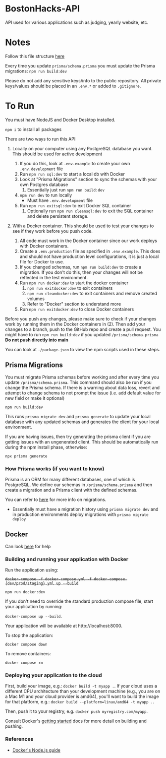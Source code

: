 # BostonHacks-API
API used for various applications such as judging, yearly website, etc.

# Notes
Follow this file structure [here](https://dev.to/mr_ali3n/folder-structure-for-nodejs-expressjs-project-435l)

Every time you update `prisma/schema.prisma` you must update the Prisma migrations: `npm run build:dev`

Please do not add any sensitive keys/info to the public repository. All private keys/values should be placed in an `.env.*` or added to `.gitignore`.


# To Run
You must have NodeJS and Docker Desktop installed.

`npm i` to install all packages

There are two ways to run this API
1. Locally on your computer using any PostgreSQL database you want. This should be used for active development
   1. If you do this, look at `.env.example` to create your own `.env.development` file
   2. Run `npm run sql:dev` to start a local db with Docker
   3. Look at "Prisma Migrations" section to sync the schemas with your own Postgres database
      1. Essentially just run `npm run build:dev`
   4. `npm run dev` to run locally
      - Must have `.env.development` file 
   5. Run `npm run exitsql:dev` to exit Docker SQL container
      1. Optionally run `npm run cleansql:dev` to exit the SQL container and delete persistent storage.

2. With a Docker container. This should be used to test your changes to see if they work before you push code.
   1. All code must work in the Docker container since our work deploys with Docker containers.
   2. Create a `.env.production` file as specified in `.env.example`. This does and should not have production level configurations, it is just a local file for Docker to use.
   3. If you changed schemas, run `npm run build:dev` to create a migration. If you don't do this, then your changes will not be reflected in the test environment.
   4. Run `npm run docker:dev` to start the docker container
      1. `npm run exitdocker:dev` to exit containers
      2. `npm run cleandocker:dev` to exit containers and remove created volumes
      3. Refer to "Docker" section to understand more
   5. Run `npm run exitdocker:dev` to close Docker containers

Before you push any changes, please make sure to check if your changes work by running them in the Docker containers in (2). Then add your changes to a branch, push to the GitHub repo and create a pull request. You might have to run `npm run build:dev` if you updated `/prisma/schema.prisma`
**Do not push directly into main**

You can look at `./package.json` to view the npm scripts used in these steps.

## Prisma Migrations
You must migrate Prisma schemas before working and after every time you update `/prisma/schema.prisma`. This command should also be run if you change the Prisma schema. If there is a warning about data loss, revert and attempt to change schema to not prompt the issue (i.e. add default value for new field or make it optional) 

`npm run build:dev`

This runs `prisma migrate dev` and `prisma generate` to update your local database with any updated schemas and generates the client for your local environment.

If you are having issues, then try generating the prisma client if you are getting issues with an ungenerated client. This should be automatically run during the npm install phase, otherwise:

`npx prisma generate`

### How Prisma works (if you want to know)
Prisma is an ORM for many different databases, one of which is PostgreSQL. We define our schemas in `/prisma/schema.prisma` and then create a migration and a Prisma client with the defined schemas.

You can refer to [here](https://www.prisma.io/docs/orm/prisma-migrate/workflows/development-and-production) for more info on migrations.
- Essentially must have a migration history using `prisma migrate dev` and in production environments deploy migrations with `prisma migrate deploy`

## Docker

Can look [here](https://docs.docker.com/guides/nodejs/develop/) for help

### Building and running your application with Docker

Run the application using:

<del>`docker-compose -f docker-compose.yml -f docker-compose.{dev/prod/staging}.yml up --build`<del>

`npm run docker:dev`

If you don't need to override the standard production compose file, start your application by running:

`docker-compose up --build`.

Your application will be available at http://localhost:8000.

To stop the application:

`docker compose down`

To remove containers:

`docker compose rm`




### Deploying your application to the cloud

First, build your image, e.g.: `docker build -t myapp .`.
If your cloud uses a different CPU architecture than your development
machine (e.g., you are on a Mac M1 and your cloud provider is amd64),
you'll want to build the image for that platform, e.g.:
`docker build --platform=linux/amd64 -t myapp .`.

Then, push it to your registry, e.g. `docker push myregistry.com/myapp`.

Consult Docker's [getting started](https://docs.docker.com/go/get-started-sharing/)
docs for more detail on building and pushing.

### References
* [Docker's Node.js guide](https://docs.docker.com/language/nodejs/)